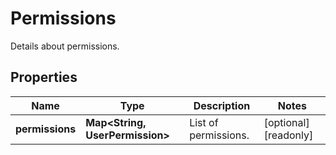 

# Permissions

Details about permissions.
## Properties

Name | Type | Description | Notes
------------ | ------------- | ------------- | -------------
**permissions** | **Map&lt;String, UserPermission&gt;** | List of permissions. |  [optional] [readonly]



